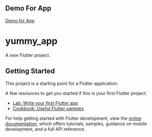 
## Demo For App
[Demo for App](https://github.com/Nourhan-mo7amed/task2_nti/blob/main/yummy_app/video5873191262714076825.mp4)

# yummy_app

A new Flutter project.

## Getting Started

This project is a starting point for a Flutter application.

A few resources to get you started if this is your first Flutter project:

- [Lab: Write your first Flutter app](https://docs.flutter.dev/get-started/codelab)
- [Cookbook: Useful Flutter samples](https://docs.flutter.dev/cookbook)

For help getting started with Flutter development, view the
[online documentation](https://docs.flutter.dev/), which offers tutorials,
samples, guidance on mobile development, and a full API reference.
